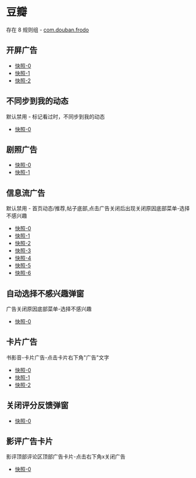 # 豆瓣

存在 8 规则组 - [com.douban.frodo](/src/apps/com.douban.frodo.ts)

## 开屏广告

- [快照-0](https://gkd-kit.gitee.io/import/12505151)
- [快照-1](https://gkd-kit.gitee.io/import/12505152)
- [快照-2](https://gkd-kit.gitee.io/import/12506164)

## 不同步到我的动态

默认禁用 - 标记看过时，不同步到我的动态

- [快照-0](https://gkd-kit.gitee.io/import/12508777)

## 剧照广告

- [快照-0](https://gkd-kit.gitee.io/import/12509475)
- [快照-1](https://gkd-kit.gitee.io/import/12509476)

## 信息流广告

默认禁用 - 首页动态/推荐,帖子底部,点击广告关闭后出现关闭原因底部菜单-选择不感兴趣

- [快照-0](https://gkd-kit.gitee.io/import/12547964)
- [快照-1](https://gkd-kit.gitee.io/import/12548011)
- [快照-2](https://gkd-kit.gitee.io/import/12548046)
- [快照-3](https://gkd-kit.gitee.io/import/12548064)
- [快照-4](https://gkd-kit.gitee.io/import/12548450)
- [快照-5](https://gkd-kit.gitee.io/import/12674798)
- [快照-6](https://gkd-kit.gitee.io/import/12674842)

## 自动选择不感兴趣弹窗

广告关闭原因底部菜单-选择不感兴趣

- [快照-0](https://gkd-kit.gitee.io/import/12548016)

## 卡片广告

书影音-卡片广告-点击卡片右下角"广告"文字

- [快照-0](https://gkd-kit.gitee.io/import/12548160)
- [快照-1](https://gkd-kit.gitee.io/import/12548116)
- [快照-2](https://gkd-kit.gitee.io/import/12548131)

## 关闭评分反馈弹窗

- [快照-0](https://gkd-kit.gitee.io/import/12548314)

## 影评广告卡片

影评顶部评论区顶部广告卡片-点击右下角x关闭广告

- [快照-0](https://gkd-kit.gitee.io/import/12548476)

